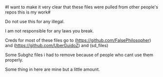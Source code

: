 #I want to make it very clear that these files were pulled from other people's repos this is my work# 

Do not use this for any illegal.

I am not responsible for any laws you break.


Creds for most of these files go to (https://github.com/FalsePhilosopher) and (https://github.com/UberGuidoZ) and (sd_files)

Some Subghz files i had to remove because of people who cant use them properly.

Some thing in here are mine but a little amount.
